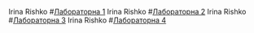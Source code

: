 ﻿Irina Rishko #[Лабораторна 1](https://github.com/iirinari/lab1)
Irina Rishko #[Лабораторна 2](https://github.com/iirinari/lab2)
Irina Rishko #[Лабораторна 3](https://github.com/iirinari/lab-3)
Irina Rishko #[Лабораторна 4](https://github.com/iirinari/lab4)